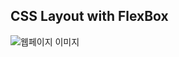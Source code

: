 ## CSS Layout with FlexBox

![웹페이지 이미지](https://cdn.shopify.com/s/files/1/0016/7232/files/minimal_typography_8_1024x1024.jpg)